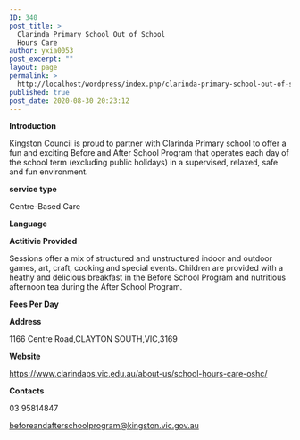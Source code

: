 ```yaml
---
ID: 340
post_title: >
  Clarinda Primary School Out of School
  Hours Care
author: yxia0053
post_excerpt: ""
layout: page
permalink: >
  http://localhost/wordpress/index.php/clarinda-primary-school-out-of-school-hours-care/
published: true
post_date: 2020-08-30 20:23:12
---
```

<strong>Introduction</strong>

Kingston Council is proud to partner with Clarinda Primary school to offer a fun and exciting Before and After School Program that operates each day of the school term (excluding public holidays) in a supervised, relaxed, safe and fun environment.

<strong>service type</strong>

Centre-Based Care

<strong>Language</strong>



<strong>Actitivie Provided</strong>

Sessions offer a mix of structured and unstructured indoor and outdoor games, art, craft, cooking and special events. Children are provided with a heathy and delicious breakfast in the Before School Program and nutritious afternoon tea during the After School Program.

<strong>Fees Per Day</strong>



<strong>Address</strong>

1166 Centre Road,CLAYTON SOUTH,VIC,3169

<strong>Website</strong>

https://www.clarindaps.vic.edu.au/about-us/school-hours-care-oshc/

<strong>Contacts</strong>

03 95814847

beforeandafterschoolprogram@kingston.vic.gov.au